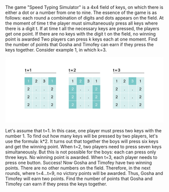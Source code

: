 The game "Speed Typing Simulator" is a 4x4 field of keys, on which there is either a dot or a number from one to nine. The essence of the game is as follows: each round a combination of digits and dots appears on the field. At the moment of time t the player must simultaneously press all keys where there is a digit t.
If at time t all the necessary keys are pressed, the players get one point. If there are no keys with the digit t on the field, no winning point is awarded
Two players can press k keys each at one moment. Find the number of points that Gosha and Timofey can earn if they press the keys together. Consider example 1, in which k=3.

![](statement-image.png)

Let's assume that t=1. In this case, one player must press two keys with the number 1. To find out how many keys will be pressed by two players, let's use the formula: k*2. It turns out that together the boys will press six keys and get the winning point.
When t=2, two players need to press seven keys simultaneously. But this is not possible for the boys: each can press only three keys. No winning point is awarded.
When t=3, each player needs to press one button. Success! Now Gosha and Timofey have two winning points.
There are no other numbers on the field. Therefore, in the next rounds, where t=4...t=9, no victory points will be awarded. Thus, Gosha and Timofey will earn two points.
Find the number of points that Gosha and Timofey can earn if they press the keys together.
